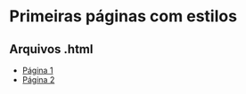 # Primeiras páginas com estilos

## Arquivos .html

- [Página 1](./CSS/pagina1.html)
- [Página 2](./CSS/pagina2.html)